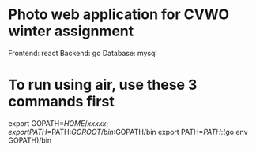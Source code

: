 # Photo web application for CVWO winter assignment
Frontend: react
Backend: go
Database: mysql

# To run using air, use these 3 commands first
export GOPATH=$HOME/xxxxx; 
export PATH=$PATH:$GOROOT/bin:$GOPATH/bin
export PATH=$PATH:$(go env GOPATH)/bin